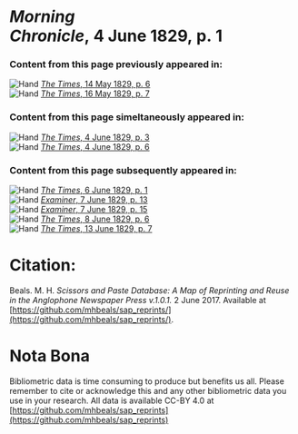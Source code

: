 # *Morning Chronicle*, 4 June 1829, p. 1  
  
### Content from this page previously appeared in:  
![Hand](http://scissorsandpaste.net/wp-content/uploads/2017/06/smallhandpointer.png) [*The Times*, 14 May 1829, p. 6](https://mhbeals.github.io/sap_html/The-Times/The-Times-14-May-1829-p-6)  
![Hand](http://scissorsandpaste.net/wp-content/uploads/2017/06/smallhandpointer.png) [*The Times*, 16 May 1829, p. 7](https://mhbeals.github.io/sap_html/The-Times/The-Times-16-May-1829-p-7)  
  
### Content from this page simeltaneously appeared in:  
![Hand](http://scissorsandpaste.net/wp-content/uploads/2017/06/smallhandpointer.png) [*The Times*, 4 June 1829, p. 3](https://mhbeals.github.io/sap_html/The-Times/The-Times-4-June-1829-p-3)  
![Hand](http://scissorsandpaste.net/wp-content/uploads/2017/06/smallhandpointer.png) [*The Times*, 4 June 1829, p. 6](https://mhbeals.github.io/sap_html/The-Times/The-Times-4-June-1829-p-6)  
  
### Content from this page subsequently appeared in:  
![Hand](http://scissorsandpaste.net/wp-content/uploads/2017/06/smallhandpointer.png) [*The Times*, 6 June 1829, p. 1](https://mhbeals.github.io/sap_html/The-Times/The-Times-6-June-1829-p-1)  
![Hand](http://scissorsandpaste.net/wp-content/uploads/2017/06/smallhandpointer.png) [*Examiner*, 7 June 1829, p. 13](https://mhbeals.github.io/sap_html/Examiner/Examiner-7-June-1829-p-13)  
![Hand](http://scissorsandpaste.net/wp-content/uploads/2017/06/smallhandpointer.png) [*Examiner*, 7 June 1829, p. 15](https://mhbeals.github.io/sap_html/Examiner/Examiner-7-June-1829-p-15)  
![Hand](http://scissorsandpaste.net/wp-content/uploads/2017/06/smallhandpointer.png) [*The Times*, 8 June 1829, p. 6](https://mhbeals.github.io/sap_html/The-Times/The-Times-8-June-1829-p-6)  
![Hand](http://scissorsandpaste.net/wp-content/uploads/2017/06/smallhandpointer.png) [*The Times*, 13 June 1829, p. 7](https://mhbeals.github.io/sap_html/The-Times/The-Times-13-June-1829-p-7)  


# Citation: 

Beals. M. H. *Scissors and Paste Database: A Map of Reprinting and Reuse in the Anglophone Newspaper Press v.1.0.1.* 2 June 2017. Available at [https://github.com/mhbeals/sap_reprints/](https://github.com/mhbeals/sap_reprints/). 

# Nota Bona

Bibliometric data is time consuming to produce but benefits us all. Please remember to cite or acknowledge this and any other bibliometric data you use in your research. All data is available CC-BY 4.0 at [https://github.com/mhbeals/sap_reprints](https://github.com/mhbeals/sap_reprints)
